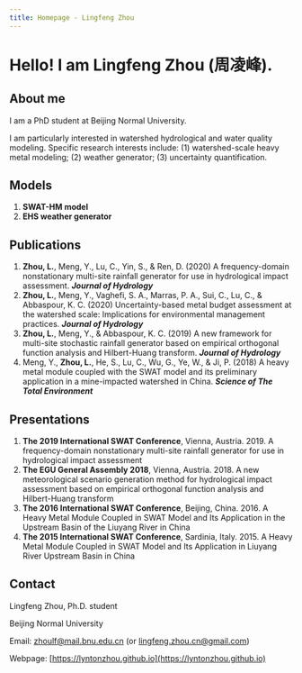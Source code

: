 ```yaml
---
title: Homepage - Lingfeng Zhou 
---
```


# Hello! I am Lingfeng Zhou (周凌峰).

## About me

I am a PhD student at Beijing Normal University.

I am particularly interested in watershed hydrological and water quality modeling. Specific research interests include: (1) watershed-scale heavy metal modeling; (2) weather generator; (3) uncertainty quantification.

## Models

1. **SWAT-HM model**
2. **EHS weather generator**

## Publications

1. **Zhou, L.**, Meng, Y., Lu, C., Yin, S., & Ren, D. (2020) A frequency-domain nonstationary multi-site rainfall generator for use in hydrological impact assessment. **_Journal of Hydrology_**
2. **Zhou, L.**, Meng, Y., Vaghefi, S. A., Marras, P. A., Sui, C., Lu, C., & Abbaspour, K. C. (2020) Uncertainty-based metal budget assessment at the watershed scale: Implications for environmental management practices. **_Journal of Hydrology_**
3. **Zhou, L.**, Meng, Y., & Abbaspour, K. C. (2019) A new framework for multi-site stochastic rainfall generator based on empirical orthogonal function analysis and Hilbert-Huang transform. **_Journal of Hydrology_**
4. Meng, Y., **Zhou, L.**, He, S., Lu, C., Wu, G., Ye, W., & Ji, P. (2018) A heavy metal module coupled with the SWAT model and its preliminary application in a mine-impacted watershed in China. **_Science of The Total Environment_** 

## Presentations

1. **The 2019 International SWAT Conference**, Vienna, Austria. 2019. A frequency-domain nonstationary multi-site rainfall generator for use in hydrological impact assessment
2. **The EGU General Assembly 2018**, Vienna, Austria. 2018. A new meteorological scenario generation method for hydrological impact assessment based on empirical orthogonal function analysis and Hilbert-Huang transform
3. **The 2016 International SWAT Conference**, Beijing, China. 2016. A Heavy Metal Module Coupled in SWAT Model and Its Application in the Upstream Basin of the Liuyang River in China
4. **The 2015 International SWAT Conference**, Sardinia, Italy. 2015. A Heavy Metal Module Coupled in SWAT Model and Its Application in Liuyang River Upstream Basin in China

## Contact
Lingfeng Zhou, Ph.D. student

Beijing Normal University

Email: zhoulf@mail.bnu.edu.cn (or lingfeng.zhou.cn@gmail.com)

Webpage: [https://lyntonzhou.github.io](https://lyntonzhou.github.io)
